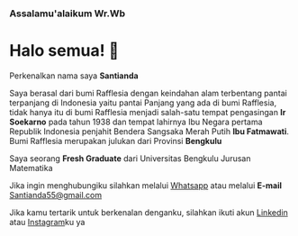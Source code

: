 ### Assalamu'alaikum Wr.Wb 
# Halo semua!  👋

Perkenalkan nama saya **Santianda**

Saya berasal dari bumi Rafflesia dengan keindahan alam terbentang pantai terpanjang di Indonesia yaitu pantai Panjang yang ada di bumi Rafflesia, tidak hanya itu di bumi Rafflesia menjadi salah-satu tempat pengasingan **Ir Soekarno** pada tahun 1938 dan tempat lahirnya Ibu Negara pertama Republik Indonesia penjahit Bendera Sangsaka Merah Putih **Ibu Fatmawati**. Bumi Rafflesia merupakan julukan dari Provinsi **Bengkulu** 

Saya seorang **Fresh Graduate** dari Universitas Bengkulu Jurusan Matematika

Jika ingin menghubungiku silahkan melalui  [Whatsapp](https://api.whatsapp.com/send?phone=6289685233493) atau melalui **E-mail** Santianda55@gmail.com

Jika kamu tertarik untuk berkenalan denganku, silahkan ikuti akun [Linkedin](https://www.linkedin.com/in/santianda-64454821b) atau [Instagram](https://www.instagram.com/santianda79/)ku ya




